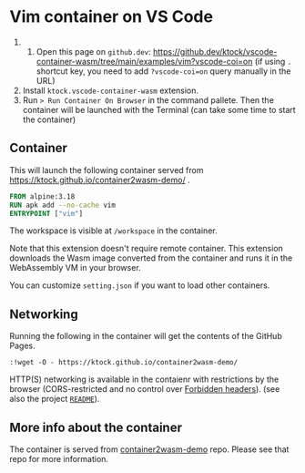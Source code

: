 # Vim container on VS Code

1. 1. Open this page on `github.dev`: https://github.dev/ktock/vscode-container-wasm/tree/main/examples/vim?vscode-coi=on (if using `.` shortcut key, you need to add `?vscode-coi=on` query manually in the URL)
2. Install `ktock.vscode-container-wasm` extension.
3. Run `> Run Container On Browser` in the command pallete. Then the container will be launched with the Terminal (can take some time to start the container)

## Container

This will launch the following container served from https://ktock.github.io/container2wasm-demo/ .

```dockerfile
FROM alpine:3.18
RUN apk add --no-cache vim
ENTRYPOINT ["vim"]
```

The workspace is visible at `/workspace` in the container.

Note that this extension doesn't require remote container.
This extension downloads the Wasm image converted from the container and runs it in the WebAssembly VM in your browser.

You can customize `setting.json` if you want to load other containers.

## Networking

Running the following in the container will get the contents of the GitHub Pages.

```
:!wget -O - https://ktock.github.io/container2wasm-demo/
```

HTTP(S) networking is available in the contaienr with restrictions by the browser (CORS-restricted and no control over [Forbidden headers](https://developer.mozilla.org/en-US/docs/Glossary/Forbidden_header_name)). (see also the project [`README`](../README.md)).

## More info about the container

The container is served from [container2wasm-demo](https://github.com/ktock/container2wasm-demo) repo.
Please see that repo for more information.
